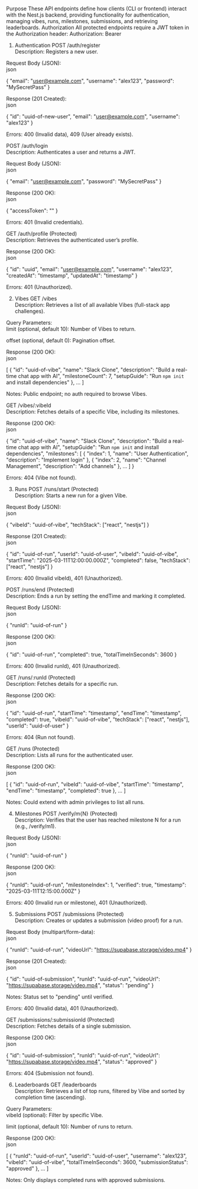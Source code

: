 Purpose
These API endpoints define how clients (CLI or frontend) interact with the Nest.js backend, providing functionality for authentication, managing vibes, runs, milestones, submissions, and retrieving leaderboards.
Authorization
All protected endpoints require a JWT token in the Authorization header:
Authorization: Bearer <token>
1. Authentication
POST /auth/register  
Description: Registers a new user.  

Request Body (JSON):  
json

{
  "email": "user@example.com",
  "username": "alex123",
  "password": "MySecretPass"
}

Response (201 Created):  
json

{
  "id": "uuid-of-new-user",
  "email": "user@example.com",
  "username": "alex123"
}

Errors: 400 (Invalid data), 409 (User already exists).

POST /auth/login  
Description: Authenticates a user and returns a JWT.  

Request Body (JSON):  
json

{
  "email": "user@example.com",
  "password": "MySecretPass"
}

Response (200 OK):  
json

{
  "accessToken": "<jwt-token>"
}

Errors: 401 (Invalid credentials).

GET /auth/profile (Protected)  
Description: Retrieves the authenticated user’s profile.  

Response (200 OK):  
json

{
  "id": "uuid",
  "email": "user@example.com",
  "username": "alex123",
  "createdAt": "timestamp",
  "updatedAt": "timestamp"
}

Errors: 401 (Unauthorized).

2. Vibes
GET /vibes  
Description: Retrieves a list of all available Vibes (full-stack app challenges).  

Query Parameters:  
limit (optional, default 10): Number of Vibes to return.  

offset (optional, default 0): Pagination offset.

Response (200 OK):  
json

[
  {
    "id": "uuid-of-vibe",
    "name": "Slack Clone",
    "description": "Build a real-time chat app with AI",
    "milestoneCount": 7,
    "setupGuide": "Run `npm init` and install dependencies"
  },
  ...
]

Notes: Public endpoint; no auth required to browse Vibes.

GET /vibes/:vibeId  
Description: Fetches details of a specific Vibe, including its milestones.  

Response (200 OK):  
json

{
  "id": "uuid-of-vibe",
  "name": "Slack Clone",
  "description": "Build a real-time chat app with AI",
  "setupGuide": "Run `npm init` and install dependencies",
  "milestones": [
    { "index": 1, "name": "User Authentication", "description": "Implement login" },
    { "index": 2, "name": "Channel Management", "description": "Add channels" },
    ...
  ]
}

Errors: 404 (Vibe not found).

3. Runs
POST /runs/start (Protected)  
Description: Starts a new run for a given Vibe.  

Request Body (JSON):  
json

{
  "vibeId": "uuid-of-vibe",
  "techStack": ["react", "nestjs"]
}

Response (201 Created):  
json

{
  "id": "uuid-of-run",
  "userId": "uuid-of-user",
  "vibeId": "uuid-of-vibe",
  "startTime": "2025-03-11T12:00:00.000Z",
  "completed": false,
  "techStack": ["react", "nestjs"]
}

Errors: 400 (Invalid vibeId), 401 (Unauthorized).

POST /runs/end (Protected)  
Description: Ends a run by setting the endTime and marking it completed.  

Request Body (JSON):  
json

{
  "runId": "uuid-of-run"
}

Response (200 OK):  
json

{
  "id": "uuid-of-run",
  "completed": true,
  "totalTimeInSeconds": 3600
}

Errors: 400 (Invalid runId), 401 (Unauthorized).

GET /runs/:runId (Protected)  
Description: Fetches details for a specific run.  

Response (200 OK):  
json

{
  "id": "uuid-of-run",
  "startTime": "timestamp",
  "endTime": "timestamp",
  "completed": true,
  "vibeId": "uuid-of-vibe",
  "techStack": ["react", "nestjs"],
  "userId": "uuid-of-user"
}

Errors: 404 (Run not found).

GET /runs (Protected)  
Description: Lists all runs for the authenticated user.  

Response (200 OK):  
json

[
  {
    "id": "uuid-of-run",
    "vibeId": "uuid-of-vibe",
    "startTime": "timestamp",
    "endTime": "timestamp",
    "completed": true
  },
  ...
]

Notes: Could extend with admin privileges to list all runs.

4. Milestones
POST /verify/m{N} (Protected)  
Description: Verifies that the user has reached milestone N for a run (e.g., /verify/m1).  

Request Body (JSON):  
json

{
  "runId": "uuid-of-run"
}

Response (200 OK):  
json

{
  "runId": "uuid-of-run",
  "milestoneIndex": 1,
  "verified": true,
  "timestamp": "2025-03-11T12:15:00.000Z"
}

Errors: 400 (Invalid run or milestone), 401 (Unauthorized).

5. Submissions
POST /submissions (Protected)  
Description: Creates or updates a submission (video proof) for a run.  

Request Body (multipart/form-data):  
json

{
  "runId": "uuid-of-run",
  "videoUrl": "https://supabase.storage/video.mp4"
}

Response (201 Created):  
json

{
  "id": "uuid-of-submission",
  "runId": "uuid-of-run",
  "videoUrl": "https://supabase.storage/video.mp4",
  "status": "pending"
}

Notes: Status set to "pending" until verified.  

Errors: 400 (Invalid data), 401 (Unauthorized).

GET /submissions/:submissionId (Protected)  
Description: Fetches details of a single submission.  

Response (200 OK):  
json

{
  "id": "uuid-of-submission",
  "runId": "uuid-of-run",
  "videoUrl": "https://supabase.storage/video.mp4",
  "status": "approved"
}

Errors: 404 (Submission not found).

6. Leaderboards
GET /leaderboards  
Description: Retrieves a list of top runs, filtered by Vibe and sorted by completion time (ascending).  

Query Parameters:  
vibeId (optional): Filter by specific Vibe.  

limit (optional, default 10): Number of runs to return.

Response (200 OK):  
json

[
  {
    "runId": "uuid-of-run",
    "userId": "uuid-of-user",
    "username": "alex123",
    "vibeId": "uuid-of-vibe",
    "totalTimeInSeconds": 3600,
    "submissionStatus": "approved"
  },
  ...
]

Notes: Only displays completed runs with approved submissions.

